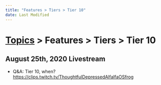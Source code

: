 ```yaml
---
title: "Features > Tiers > Tier 10"
date: Last Modified
---
```

# [Topics](../../../topics.md) > Features > Tiers > Tier 10

## August 25th, 2020 Livestream
* Q&A: Tier 10, when? https://clips.twitch.tv/ThoughtfulDepressedAlfalfaOSfrog
